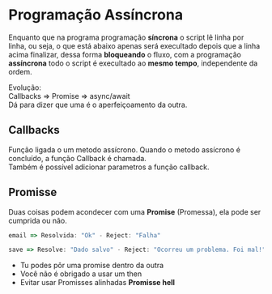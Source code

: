 # Programação Assíncrona

Enquanto que na programa programação **síncrona** o script lê linha por linha, ou seja, o que está abaixo apenas será execultado depois que a linha acima finalizar, dessa forma **bloqueando** o fluxo, com a programação **assíncrona** todo o script é execultado ao **mesmo tempo**, independente da ordem.

Evolução:<br>
Callbacks => Promise => async/await <br>
Dá para dizer que uma é o aperfeiçoamento da outra.<br>

## Callbacks
Função ligada o um metodo assícrono. Quando o metodo assícrono é concluído, a função Callback é chamada. <br>
Também é possível adicionar parametros a função callback.


## Promisse
Duas coisas podem acondecer com uma **Promise** (Promessa), ela pode ser cumprida ou não.<br>
````js
email => Resolvida: "Ok" - Reject: "Falha"

save => Resolve: "Dado salvo" - Reject: "Ocorreu um problema. Foi mal!"

````


- Tu podes pôr uma promise dentro da outra
- Você não é obrigado a usar um then
- Evitar usar Promisses alinhadas **Promisse hell**